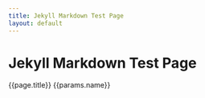 ```yaml
---
title: Jekyll Markdown Test Page
layout: default
---
```


# Jekyll Markdown Test Page

{{page.title}}
{{params.name}}


